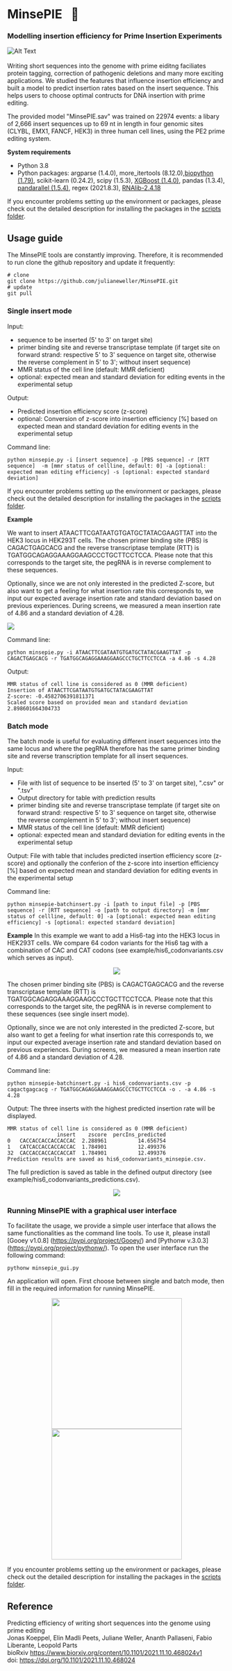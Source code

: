 # MinsePIE  &nbsp; :pie:

### Modelling insertion efficiency for Prime Insertion Experiments

![Alt Text](img/minsepie_animation.gif)
</br></br>
Writing short sequences into the genome with prime eiditng  faciliates protein tagging, correction of pathogenic deletions and many more exciting applications. We studied the features that influence insertion efficiency and built a model to predict insertion rates based on the insert sequence. This helps users to choose optimal contructs for DNA insertion with prime editing. 

The provided model "MinsePIE.sav" was trained on 22974 events: a libary of 2,666 insert sequences up to 69 nt in length in four genomic sites (CLYBL, EMX1, FANCF, HEK3) in three human cell lines, using the PE2 prime editing system.

**System requirements**

- Python 3.8
- Python packages: argparse (1.4.0), more_itertools (8.12.0),[biopython (1.79)](https://biopython.org/wiki/Download), scikit-learn (0.24.2), scipy (1.5.3), [XGBoost (1.4.0)](https://xgboost.readthedocs.io/en/latest/install.html), pandas (1.3.4), [pandarallel (1.5.4)](https://github.com/nalepae/pandarallel), regex (2021.8.3), [RNAlib-2.4.18](https://www.tbi.univie.ac.at/RNA/ViennaRNA/doc/html/examples_python.html)


If you encounter problems setting up the environment or packages, please check out the detailed description for installing the packages in the [scripts folder](https://github.com/julianeweller/MinsePIE/tree/main/scripts).

## Usage guide

The MinsePIE tools are constantly improving. Therefore, it is recommended to run clone the github repository and update it frequently:

```
# clone
git clone https://github.com/julianeweller/MinsePIE.git
# update
git pull
```


### Single insert mode
Input:
- sequence to be inserted (5' to 3' on target site)
- primer binding site and reverse transcriptase template (if target site on forward strand: respective 5' to 3' sequence on target site, otherwise the reverse complement in 5' to 3'; without insert sequence)
- MMR status of the cell line (default: MMR deficient)
- optional: expected mean and standard deviation for editing events in the experimental setup

Output:
- Predicted insertion efficiency score (z-score)
- optional: Conversion of z-score into insertion efficiency [%] based on expected mean and standard deviation for editing events in the experimental setup

Command line:
```
python minsepie.py -i [insert sequence] -p [PBS sequence] -r [RTT sequence]  -m [mmr status of cellline, default: 0] -a [optional: expected mean editing efficiency] -s [optional: expected standard deviation]
```
If you encounter problems setting up the environment or packages, please check out the detailed description for installing the packages in the [scripts folder](https://github.com/julianeweller/MinsePIE/tree/main/scripts).

**Example**

We want to insert ATAACTTCGATAATGTGATGCTATACGAAGTTAT into the HEK3 locus in HEK293T cells. The chosen primer binding site (PBS) is CAGACTGAGCACG and the reverse transcriptase template (RTT) is TGATGGCAGAGGAAAGGAAGCCCTGCTTCCTCCA. Please note that this corresponds to the target site, the pegRNA is in reverse complement to these sequences. 

Optionally, since we are not only interested in the predicted Z-score, but also want to get a feeling for what insertion rate this corresponds to, we input our expected average insertion rate and standard deviation based on previous experiences. During screens, we measured a mean insertion rate of 4.86 and a standard deviation of 4.28.

<img src="img/input_explanation.png" />

Command line:
```
python minsepie.py -i ATAACTTCGATAATGTGATGCTATACGAAGTTAT -p CAGACTGAGCACG -r TGATGGCAGAGGAAAGGAAGCCCTGCTTCCTCCA -a 4.86 -s 4.28
```
Output:
```
MMR status of cell line is considered as 0 (MMR deficient)
Insertion of ATAACTTCGATAATGTGATGCTATACGAAGTTAT 
Z-score: -0.4582706391811371 
Scaled score based on provided mean and standard deviation 2.898601664304733
```
### Batch mode
The batch mode is useful for evaluating different insert sequences into the same locus and where the pegRNA therefore has the same primer binding site and reverse transcription template for all insert sequences.

Input:
- File with list of sequence to be inserted (5' to 3' on target site), ".csv" or ".tsv"
- Output directory for table with prediction results
- primer binding site and reverse transcriptase template (if target site on forward strand: respective 5' to 3' sequence on target site, otherwise the reverse complement in 5' to 3'; without insert sequence)
- MMR status of the cell line (default: MMR deficient)
- optional: expected mean and standard deviation for editing events in the experimental setup

Output:
File with table that includes predicted insertion efficiency score (z-score) and optionally the conferion of the z-score into insertion efficiency [%] based on expected mean and standard deviation for editing events in the experimental setup

Command line:
```
python minsepie-batchinsert.py -i [path to input file] -p [PBS sequence] -r [RTT sequence] -o [path to output directory] -m [mmr status of cellline, default: 0] -a [optional: expected mean editing efficiency] -s [optional: expected standard deviation]
```

**Example**
In this example we want to add a His6-tag into the HEK3 locus in HEK293T cells. We compare 64 codon variants for the His6 tag with a combination of CAC and CAT codons (see example/his6_codonvariants.csv which serves as input). 

<p align="center">
  <img src="img/his6_codonvariants_table.png" />
</p>

The chosen primer binding site (PBS) is CAGACTGAGCACG and the reverse transcriptase template (RTT) is TGATGGCAGAGGAAAGGAAGCCCTGCTTCCTCCA. Please note that this corresponds to the target site, the pegRNA is in reverse complement to these sequences (see single insert mode). 

Optionally, since we are not only interested in the predicted Z-score, but also want to get a feeling for what insertion rate this corresponds to, we input our expected average insertion rate and standard deviation based on previous experiences. During screens, we measured a mean insertion rate of 4.86 and a standard deviation of 4.28.

Command line:
```
python minsepie-batchinsert.py -i his6_codonvariants.csv -p cagactgagcacg -r TGATGGCAGAGGAAAGGAAGCCCTGCTTCCTCCA -o . -a 4.86 -s 4.28
```
Output:
The three inserts with the highest predicted insertion rate will be displayed.
```
MMR status of cell line is considered as 0 (MMR deficient)
                insert    zscore  percIns_predicted
0   CACCACCACCACCACCAC  2.288961          14.656754
1   CATCACCACCACCACCAC  1.784901          12.499376
32  CACCACCACCACCACCAT  1.784901          12.499376
Prediction results are saved as his6_codonvariants_minsepie.csv.
```
The full prediction is saved as table in the defined output directory (see example/his6_codonvariants_predictions.csv).
<p align="center">
  <img src="img/his6_codonvariants_predictions.png" />
</p>

### Running MinsePIE with a graphical user interface
To facilitate the usage, we provide a simple user interface that allows the same functionalities as the command line tools. To use it, please install [Gooey v1.0.8] (https://pypi.org/project/Gooey/) and [Pythonw v.3.0.3] (https://pypi.org/project/pythonw/). To open the user interface run the following command:

```
pythonw minsepie_gui.py
```
An application will open. First choose between single and batch mode, then fill in the required information for running MinsePIE. 

<p align="center">
  <img src="img/gui_singlemode.png" width="300"/> 
  <img src="img/gui_batchmode.png" width="300"/>
</p>

If you encounter problems setting up the environment or packages, please check out the detailed description for installing the packages in the [scripts folder](https://github.com/julianeweller/MinsePIE/tree/main/scripts).

## Reference

Predicting efficiency of writing short sequences into the genome using prime editing </br>
Jonas Koeppel, Elin Madli Peets, Juliane Weller, Ananth Pallaseni, Fabio Liberante, Leopold Parts </br>
bioRxiv https://www.biorxiv.org/content/10.1101/2021.11.10.468024v1 </br>
doi: https://doi.org/10.1101/2021.11.10.468024
